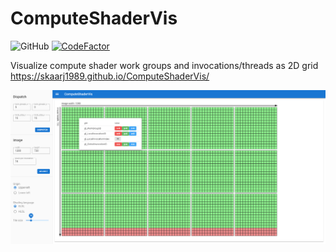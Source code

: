 # ComputeShaderVis

![GitHub](https://img.shields.io/github/license/skaarj1989/ComputeShaderVis.svg)
[![CodeFactor](https://www.codefactor.io/repository/github/skaarj1989/computeshadervis/badge/master)](https://www.codefactor.io/repository/github/skaarj1989/computeshadervis/overview/master)

Visualize compute shader work groups and invocations/threads as 2D grid
https://skaarj1989.github.io/ComputeShaderVis/

<p align="center">
   <img src=https://github.com/skaarj1989/ComputeShaderVis/blob/gh-pages/csv2.png?raw=true">
</p>
